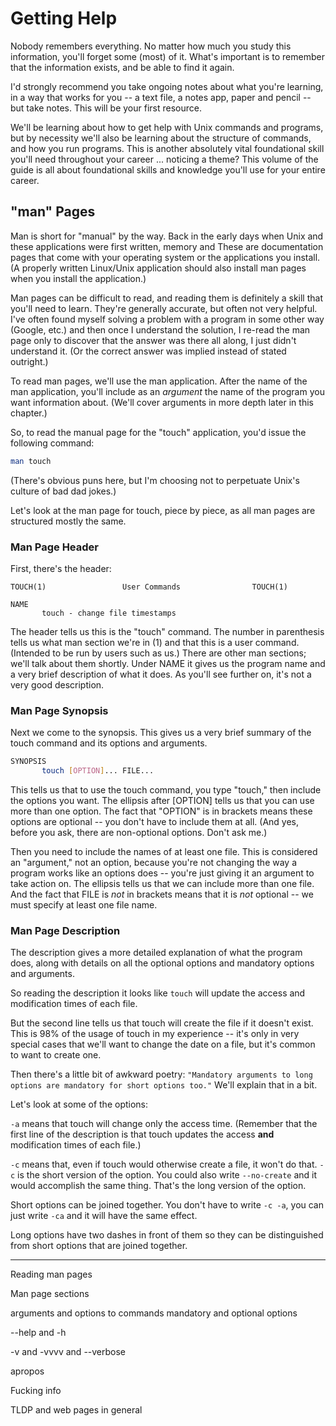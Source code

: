 # Getting Help

Nobody remembers everything. No matter how much you study this information, you'll forget some (most) of it. What's important is to remember that the information exists, and be able to find it again.

I'd strongly recommend you take ongoing notes about what you're learning, in a way that works for you -- a text file, a notes app, paper and pencil -- but take notes. This will be your first resource.

We'll be learning about how to get help with Unix commands and programs, but by necessity we'll also be learning about the structure of commands, and how you run programs. This is another absolutely vital foundational skill you'll need throughout your career ... noticing a theme? This volume of the guide is all about foundational skills and knowledge you'll use for your entire career.

## "man" Pages

Man is short for "manual" by the way. Back in the early days when Unix and these applications were first written, memory and These are documentation pages that come with your operating system or the applications you install. (A properly written Linux/Unix application should also install man pages when you install the application.)

Man pages can be difficult to read, and reading them is definitely a skill that you'll need to learn. They're generally accurate, but often not very helpful. I've often found myself solving a problem with a program in some other way (Google, etc.) and then once I understand the solution, I re-read the man page only to discover that the answer was there all along, I just didn't understand it. (Or the correct answer was implied instead of stated outright.)

To read man pages, we'll use the man application. After the name of the man application, you'll include as an *argument* the name of the program you want information about. (We'll cover arguments in more depth later in this chapter.)

So, to read the manual page for the "touch" application, you'd issue the following command:

```bash
man touch
```

(There's obvious puns here, but I'm choosing not to perpetuate Unix's culture of bad dad jokes.)

Let's look at the man page for touch, piece by piece, as all man pages are structured mostly the same.

### Man Page Header

First, there's the header:

```man
TOUCH(1)                 User Commands                TOUCH(1)

NAME
       touch - change file timestamps
```

The header tells us this is the "touch" command. The number in parenthesis tells us what man section we're in (1) and that this is a user command. (Intended to be run by users such as us.) There are other man sections; we'll talk about them shortly. Under NAME it gives us the program name and a very brief description of what it does. As you'll see further on, it's not a very good description.

### Man Page Synopsis

Next we come to the synopsis. This gives us a very brief summary of the touch command and its options and arguments.

```bash
SYNOPSIS
       touch [OPTION]... FILE...
```

This tells us that to use the touch command, you type "touch," then include the options you want. The ellipsis after [OPTION] tells us that you can use more than one option. The fact that "OPTION" is in brackets means these options are optional -- you don't have to include them at all. (And yes, before you ask, there are non-optional options. Don't ask me.)

Then you need to include the names of at least one file. This is considered an "argument," not an option, because you're not changing the way a program works like an options does -- you're just giving it an argument to take action on. The ellipsis tells us that we can include more than one file. And the fact that FILE is *not* in brackets means that it is *not* optional -- we must specify at least one file name.

### Man Page Description

The description gives a more detailed explanation of what the program does, along with details on all the optional options and mandatory options and arguments.

So reading the description it looks like `touch` will update the access and modification times of each file.

But the second line tells us that touch will create the file if it doesn't exist. This is 98% of the usage of touch in my experience -- it's only in very special cases that we'll want to change the date on a file, but it's common to want to create one.

Then there's a little bit of awkward poetry: `"Mandatory arguments to long options are mandatory for short options too."` We'll explain that in a bit.

Let's look at some of the options:

`-a` means that touch will change only the access time. (Remember that the first line of the description is that touch updates the access **and** modification times of each file.)

`-c` means that, even if touch would otherwise create a file, it won't do that. `-c` is the short version of the option. You could also write `--no-create` and it would accomplish the same thing. That's the long version of the option.

Short options can be joined together. You don't have to write `-c -a`, you can just write `-ca` and it will have the same effect.

Long options have two dashes in front of them so they can be distinguished from short options that are joined together.

-----------------------------
Reading man pages

Man page sections

arguments and options to commands
mandatory and optional options

--help and -h

-v and -vvvv and --verbose

apropos

Fucking info

TLDP and web pages in general
